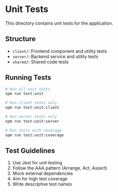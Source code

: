 # Unit Tests

This directory contains unit tests for the application.

## Structure

- `client/`: Frontend component and utility tests
- `server/`: Backend service and utility tests
- `shared/`: Shared code tests

## Running Tests

```bash
# Run all unit tests
npm run test:unit

# Run client tests only
npm run test:unit:client

# Run server tests only
npm run test:unit:server

# Run tests with coverage
npm run test:unit:coverage
```

## Test Guidelines

1. Use Jest for unit testing
2. Follow the AAA pattern (Arrange, Act, Assert)
3. Mock external dependencies
4. Aim for high test coverage
5. Write descriptive test names 